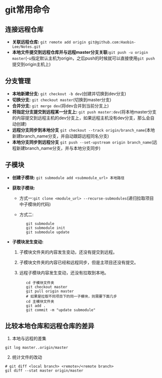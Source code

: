 # git常用命令

## 连接远程仓库

* **关联远程仓库:** `git remote add origin git@github.com:Haobin-Lee/Notes.git`
* **本地文件提交到远程仓库并与远程master分支关联:**`git push -u origin master`(-u指定默认主机为origin，之后push的时候就可以直接使用`git push`提交到origin主机上)

## 分支管理

* **本地新建分支:** `git checkout -b dev`(创建并切换到dev分支)
* **切换分支:** `git checkout master`(切换到master分支)
* **合并分支:** `git merge dev`(将dev合并到当前分支上)
* **将指定分支提交到远程某一分支上:** `git push master:dev`(将本地master分支的内容提交到远程主机的dev分支上，如果远程主机没有dev分支，那么会自动创建)
* **远程分支同步到本地分支** `git checkout --track origin/branch_name`(本地新建branch_name分支，并自动跟踪远程同名分支)
* **本地分支同步到远程分支** `git push --set-upstream origin branch_name`(远程新建branch_name分支，并与本地分支同步)
  
## 子模块

* **创建子模块:** `git submodule add <submodule_url> 本地路径`
* **获取子模块:**
  * 方式一:`git clone <module_url> --recurse-submodules`(递归拉取项目中子模块的代码)
  * 方式二:

      ```shell
         git submodule
         git submodule init
         git submodule update
      ```

* **子模块发生变动:**
  1. 子模块文件夹的内容发生变动，还没有提交到远程。
  2. 子模块文件夹的内容已经和远程同步，但是主项目还没有提交。
  3. 远程子模块内容发生变动，还没有拉取到本地。

     ```shell
        cd 子模块文件夹
        git checkout master
        git pull origin master
        # 如果是拉取不同项目下的同一子模块，则需要下面几步
        cd 主模块文件夹
        git add .
        git commit -m "update submodule"
     ```

## 比较本地仓库和远程仓库的差异

1. 本地与远程的差集

```shell
git log master..origin/master
```

2. 统计文件的改动

```shell
# git diff <local branch> <remote>/<remote branch>
git diff --stat master origin/master
```
